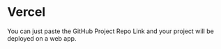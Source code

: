 # Vercel
You can just paste the GitHub Project Repo Link and your project will be deployed on a web app.
